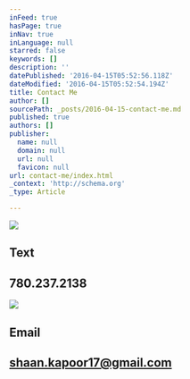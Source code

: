 ```yaml
---
inFeed: true
hasPage: true
inNav: true
inLanguage: null
starred: false
keywords: []
description: ''
datePublished: '2016-04-15T05:52:56.118Z'
dateModified: '2016-04-15T05:52:54.194Z'
title: Contact Me
author: []
sourcePath: _posts/2016-04-15-contact-me.md
published: true
authors: []
publisher:
  name: null
  domain: null
  url: null
  favicon: null
url: contact-me/index.html
_context: 'http://schema.org'
_type: Article

---
```

![](https://s3-us-west-2.amazonaws.com/the-grid-img/p/cadc43e7e8211a0982607e1180e9b646b33bda0d.jpg)

## Text

## 780.237.2138
![](https://s3-us-west-2.amazonaws.com/the-grid-img/p/4a1df7af36422460c349e892b3513fadfac250d7.jpg)

## Email

## shaan.kapoor17@gmail.com